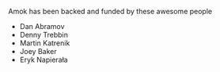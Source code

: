 Amok has been backed and funded by these awesome people

- Dan Abramov
- Denny Trebbin
- Martin Katrenik
- Joey Baker
- Eryk Napierała
